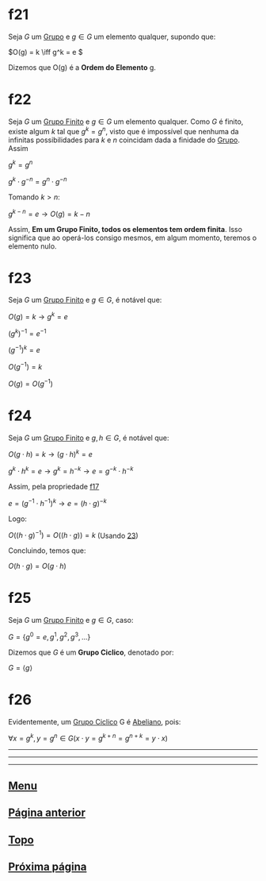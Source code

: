 # f21

Seja $G$ um [Grupo](/page%201.md#f11) e $g \in G$ um elemento qualquer, supondo que:

$O(g) = k \iff g^k = e $

Dizemos que O(g) é a **Ordem do Elemento** g.

# f22

Seja $G$ um [Grupo Finito](/page%201.md#f20) e $g \in G$ um elemento qualquer. Como $G$ é finito, existe algum $k$ tal que $g^k = g^n$, visto que é impossível que nenhuma da infinitas possibilidades para $k$ e $n$ coincidam dada a finidade do [Grupo](/page%201.md#f11). Assim

$g^k = g^n$

$g^k \cdot g^{-n} = g^n \cdot g^{-n}$

Tomando $k > n$:

$g^{k-n} = e \to O(g) = k - n$

Assim, **Em um Grupo Finito, todos os elementos tem ordem finita**. Isso significa que ao operá-los consigo mesmos, em algum momento, teremos o elemento nulo.

# f23

Seja $G$ um [Grupo Finito](/page%201.md#f20) e $g \in G$, é notável que:

$O(g) = k \to g^k = e$

$(g^k)^{-1} = e^{-1}$

$(g^{-1})^k = e$

$O(g^{-1}) = k$

$O(g) = O(g^{-1})$

# f24

Seja $G$ um [Grupo Finito](/page%201.md#f20) e $g, h \in G$, é notável que:

$O(g \cdot h) = k \to (g \cdot h)^k = e$

$g^k \cdot h^k = e \to g^k = h^{-k} \to e = g^{-k} \cdot h^{-k}$

Assim, pela propriedade [f17](/page%201.md#f17)

$e = (g^{-1} \cdot h^{-1})^{k} \to e = (h \cdot g)^{-k}$

Logo:

$O((h \cdot g)^{-1}) = O((h \cdot g)) = k$ (Usando [23](#f23))

Concluindo, temos que:

$O(h \cdot g) = O(g \cdot h)$

# f25

Seja $G$ um [Grupo Finito](/page%201.md#f20) e $g \in G$, caso:

$G = \{ g^0 = e, g^1, g^2, g^3, ... \}$

Dizemos que $G$ é um **Grupo Ciclico**, denotado por:

$G = \langle g \rangle$

# f26

Evidentemente, um [Grupo Ciclico](#f26) G é [Abeliano](/page%201.md#f14), pois:

$\forall x = g^k, y = g^n \in G (x \cdot y = g^{k + n} = g^{n + k} = y \cdot x)$

---
---
---

## [Menu](/readme.md)

## [Página anterior](/page%201.md)

## [Topo](#f21)

## [Próxima página](/page%203.md)